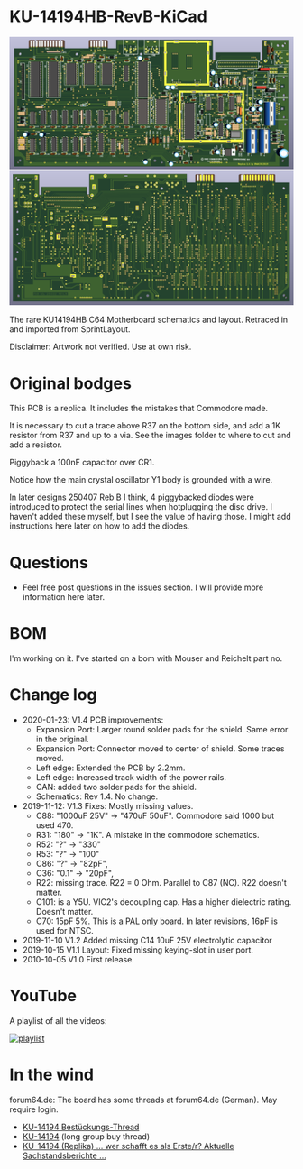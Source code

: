 # KU-14194HB-RevB-KiCad

![3D render](3Dview_1.4-top.png?raw=true "Title")
![3D render](3dview_1.4-bottom.png?raw=true "Title")

The rare KU14194HB C64 Motherboard schematics and layout. Retraced in and imported from SprintLayout.

Disclaimer: Artwork not verified. Use at own risk.

# Original bodges

This PCB is a replica. It includes the mistakes that Commodore made.

It is necessary to cut a trace above R37 on the bottom side, and add a 1K resistor from R37 and up to a via.
See the images folder to where to cut and add a resistor.

Piggyback a 100nF capacitor over CR1.

Notice how the main crystal oscillator Y1 body is grounded with a wire.

In later designs 250407 Reb B I think, 4 piggybacked diodes were introduced to protect the serial lines when hotplugging the disc drive.
I haven't added these myself, but I see the value of having those. I might add instructions here later on how to add the diodes.

# Questions

* Feel free post questions in the issues section. I will provide more information here later.

# BOM

I'm working on it. I've started on a bom with Mouser and Reichelt part no.

# Change log

- 2020-01-23: V1.4 PCB improvements:
  - Expansion Port: Larger round solder pads for the shield. Same error in the original.
  - Expansion Port: Connector moved to center of shield. Some traces moved.
  - Left edge: Extended the PCB by 2.2mm.
  - Left edge: Increased track width of the power rails.
  - CAN: added two solder pads for the shield.
  - Schematics: Rev 1.4. No change.
- 2019-11-12: V1.3 Fixes: Mostly missing values.
  - C88: "1000uF 25V" -> "470uF 50uF". Commodore said 1000 but used 470.
  - R31: "180" -> "1K". A mistake in the commodore schematics.
  - R52: "?" -> "330"
  - R53: "?" -> "100"
  - C86: "?" -> "82pF",
  - C36: "0.1" -> "20pF",
  - R22: missing trace. R22 = 0 Ohm. Parallel to C87 (NC). R22 doesn't matter.
  - C101: is a Y5U. VIC2's decoupling cap. Has a higher dielectric rating. Doesn't matter.
  - C70: 15pF 5%. This is a PAL only board. In later revisions, 16pF is used for NTSC.
 - 2019-11-10 V1.2 Added missing C14 10uF 25V electrolytic capacitor
- 2019-10-15 V1.1 Layout: Fixed missing keying-slot in user port.
- 2010-10-05 V1.0 First release.

# YouTube

A playlist of all the videos:

[![playlist](https://img.youtube.com/vi/iNxOm7G6efA/0.jpg)](
https://www.youtube.com/watch?v=iNxOm7G6efA&list=PLtQOf_JULmrTGLZCElGG_T1a01JSDP0CP)

# In the wind

forum64.de: The board has some threads at forum64.de (German). May require login.
* [KU-14194 Bestückungs-Thread](https://www.forum64.de/index.php?thread/96336-ku-14194-best%C3%BCckungs-thread/)
* [KU-14194](https://www.forum64.de/index.php?thread/95454-ku-14194/) (long group buy thread)
* [KU-14194 (Replika) ... wer schafft es als Erste/r? Aktuelle Sachstandsberichte ...](https://www.forum64.de/index.php?thread/95518-ku-14194-replika-wer-schafft-es-als-erste-r-aktuelle-sachstandsberichte/)
